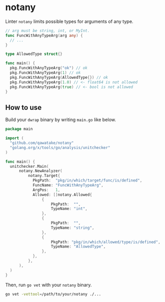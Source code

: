 # notany

Linter `notany` limits possible types for arguments of any type.

```go
// arg must be string, int, or MyInt.
func FuncWithAnyTypeArg(arg any) {
  // ...
}

type AllowedType struct{}
```

```go
func main() {
  pkg.FuncWithAnyTypeArg("ok") // ok
  pkg.FuncWithAnyTypeArg(1) // ok
  pkg.FuncWithAnyTypeArg(AllowedType{}) // ok
  pkg.FuncWithAnyTypeArg(1.0) // <- float64 is not allowed
  pkg.FuncWithAnyTypeArg(true) // <- bool is not allowed
}
```

## How to use

Build your `dwrap` binary by writing `main.go` like below.

```go
package main

import (
  "github.com/qawatake/notany"
  "golang.org/x/tools/go/analysis/unitchecker"
)

func main() {
  unitchecker.Main(
	  notany.NewAnalyzer(
		  notany.Target{
		  	PkgPath:  "pkg/in/which/target/func/is/defined",
		  	FuncName: "FuncWithAnyTypeArg",
		  	ArgPos:   1,
		  	Allowed: []notany.Allowed{
		  		{
		  			PkgPath:  "",
		  			TypeName: "int",
		  		},
		  		{
		  			PkgPath:  "",
		  			TypeName: "string",
		  		},
		  		{
		  			PkgPath: "pkg/in/which/allowed/type/is/defined",
		  			TypeName: "AllowedType",
		  		},
		  	},
		  },
	  ),
  )
}
```

Then, run `go vet` with your `notany` binary.

```sh
go vet -vettool=/path/to/your/notany ./...
```
